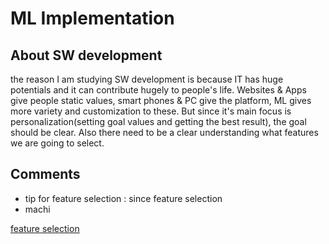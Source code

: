 # ML Implementation

## About SW development
the reason I am studying SW development is because IT has huge potentials and it can contribute hugely to people's life. Websites & Apps give people static values, smart phones & PC give the platform, ML gives more variety and customization to these.
 But since it's main focus is personalization(setting goal values and getting the best result), the goal should be clear. Also there need to be a clear understanding what features we are going to select.

## Comments
 * tip for feature selection : since feature selection 
 * machi

[feature selection](https://www.analyticsvidhya.com/blog/2016/12/introduction-to-feature-selection-methods-with-an-example-or-how-to-select-the-right-variables/)